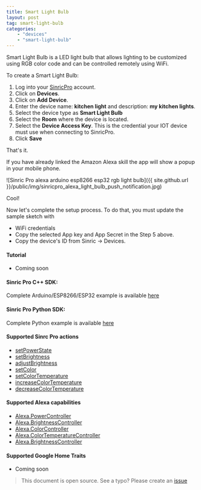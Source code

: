 ```yaml
---
title: Smart Light Bulb
layout: post
tag: smart-light-bulb
categories: 
    - "devices"
    - "smart-light-bulb"
---
```


Smart Light Bulb is a LED light bulb that allows lighting to be customized using RGB color code and can be controlled remotely using WiFi. 

To create a Smart Light Bulb:

1. Log into your  [SinricPro](https://sinric.pro/) account.
2. Click on **Devices**.
3. Click on **Add Device**.
4. Enter the device name: **kitchen light** and description: **my kitchen lights**.
5. Select the device type as **Smart Light Bulb**
6. Select the **Room** where the device is located.
5. Select the **Device Access Key**. This is the credential your IOT device must use when connecting to SinricPro. 
6. Click **Save**

That's it. 

If you have already linked the Amazon Alexa skill the app will show a popup in your mobile phone.


![Sinric Pro alexa arduino esp8266 esp32 rgb light bulb]({{ site.github.url }}/public/img/sinricpro_alexa_light_bulb_push_notification.jpg)

Cool!

Now let's complete the setup process. To do that, you must update the sample sketch with 
- WiFi credentials
- Copy the selected App key and App Secret in the Step 5 above.
- Copy the device's ID from Sinric -> Devices.

#### Tutorial
- Coming soon

#### Sinric Pro C++ SDK: 
Complete Arduino/ESP8266/ESP32 example is available [here](https://github.com/sinricpro/esp8266-esp32-sdk/tree/master/examples/Light)

#### Sinric Pro Python SDK: 
Complete Python example is available [here](https://github.com/sinricpro/python-examples/tree/master/pro_light_example/app.py) 

#### Supported Sinrc Pro actions
- [setPowerState](https://github.com/sinricpro/sample_messages/blob/master/01_PowerState/01_setPowerState/)
- [setBrightness](https://github.com/sinricpro/sample_messages/tree/master/03_Brightness/01_setBrightness)
- [adjustBrightness](https://github.com/sinricpro/sample_messages/tree/master/03_Brightness/02_adjustBrightness)
- [setColor](https://github.com/sinricpro/sample_messages/tree/master/04_Color/01_setColor)
- [setColorTemperature](https://github.com/sinricpro/sample_messages/tree/master/05_ColorTemperature/01_setColorTemperature)
- [increaseColorTemperature](https://github.com/sinricpro/sample_messages/tree/master/05_ColorTemperature/02_increaseColorTemperature)
- [decreaseColorTemperature](https://github.com/sinricpro/sample_messages/tree/master/05_ColorTemperature/03_decreaseColorTemperature)

#### Supported Alexa capabilities
- [Alexa.PowerController](https://developer.amazon.com/docs/device-apis/alexa-powercontroller.html)
- [Alexa.BrightnessController](https://developer.amazon.com/docs/device-apis/alexa-brightnesscontroller.html)
- [Alexa.ColorController](https://developer.amazon.com/docs/device-apis/alexa-colorcontroller.html)
- [Alexa.ColorTemperatureController](https://developer.amazon.com/docs/device-apis/alexa-colortemperaturecontroller.html)
- [Alexa.BrightnessController](https://developer.amazon.com/docs/device-apis/alexa-brightnesscontroller.html)

####  Supported Google Home Traits
- Coming soon

> This document is open source. See a typo? Please create an [issue](https://github.com/sinricpro/help-docs)
